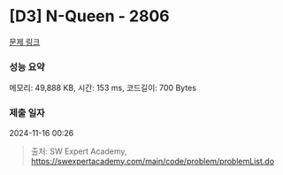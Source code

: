 # [D3] N-Queen - 2806 

[문제 링크](https://swexpertacademy.com/main/code/problem/problemDetail.do?contestProbId=AV7GKs06AU0DFAXB) 

### 성능 요약

메모리: 49,888 KB, 시간: 153 ms, 코드길이: 700 Bytes

### 제출 일자

2024-11-16 00:26



> 출처: SW Expert Academy, https://swexpertacademy.com/main/code/problem/problemList.do